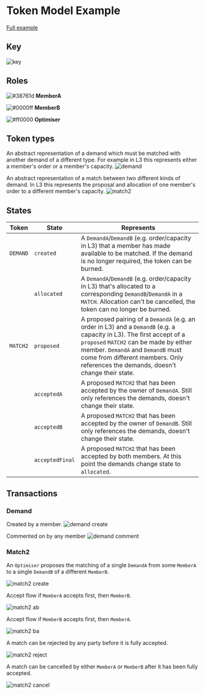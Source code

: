 # Token Model Example

[Full example](https://docs.google.com/drawings/d/1A7XaDMwlpOjIGasTgv61KOS0sE9tFrBO5sXeuKMN5ag/edit)

## Key

![key](../../assets/l3/key.png)

## Roles

![#38761d](https://placehold.co/15x15/38761d/38761d.png) <b>MemberA</b>

![#0000ff](https://placehold.co/15x15/0000ff/0000ff.png) <b>MemberB</b>

![#ff0000](https://placehold.co/15x15/ff0000/ff0000.png) <b>Optimiser</b>

## Token types

An abstract representation of a demand which must be matched with another demand of a different type. For example in L3 this represents either a member's order or a member's capacity.
![demand](../../assets/l3/demand.png)

An abstract representation of a match between two different kinds of demand. In L3 this represents the proposal and allocation of one member's order to a different member's capacity.
![match2](../../assets/l3/match2.png)

## States

| Token    | State           | Represents                                                                                                                                                                                                                                                                                  |
| -------- | --------------- | ------------------------------------------------------------------------------------------------------------------------------------------------------------------------------------------------------------------------------------------------------------------------------------------- |
| `DEMAND` | `created`       | A `DemandA`/`DemandB` (e.g. order/capacity in L3) that a member has made available to be matched. If the demand is no longer required, the token can be burned.                                                                                                                             |
|          | `allocated`     | A `DemandA`/`DemandB` (e.g. order/capacity in L3) that's allocated to a corresponding `DemandB`/`DemandA` in a `MATCH`. Allocation can't be cancelled, the token can no longer be burned.                                                                                                   |
| `MATCH2` | `proposed`      | A proposed pairing of a `DemandA` (e.g. an order in L3) and a `DemandB` (e.g. a capacity in L3). The first accept of a `proposed` `MATCH2` can be made by either member. `DemandA` and `DemandB` must come from different members. Only references the demands, doesn't change their state. |
|          | `acceptedA`     | A proposed `MATCH2` that has been accepted by the owner of `DemandA`. Still only references the demands, doesn't change their state.                                                                                                                                                        |
|          | `acceptedB`     | A proposed `MATCH2` that has been accepted by the owner of `DemandB`. Still only references the demands, doesn't change their state.                                                                                                                                                        |
|          | `acceptedFinal` | A proposed `MATCH2` that has been accepted by both members. At this point the demands change state to `allocated`.                                                                                                                                                                          |

## Transactions

### Demand

Created by a member.
![demand create](../../assets/l3/demand-transactions.png)

Commented on by any member
![demand comment](../../assets//l3//demand-comment.png)

### Match2

An `Optimiser` proposes the matching of a single `DemandA` from some `MemberA` to a single `DemandB` of a different `MemberB`.

![match2 create](../../assets/l3/match2-create.png)

Accept flow if `MemberA` accepts first, then `MemberB`.

![match2 ab](../../assets/l3/match2-ab.png)

Accept flow if `MemberB` accepts first, then `MemberA`.

![match2 ba](../../assets/l3/match2-ba.png)

A match can be rejected by any party before it is fully accepted.

![match2 reject](../../assets/l3/match2-reject.png)

A match can be cancelled by either `MemberA` or `MemberB` after it has been fully accepted.

![match2 cancel](../../assets/l3/match2-cancel.png)
